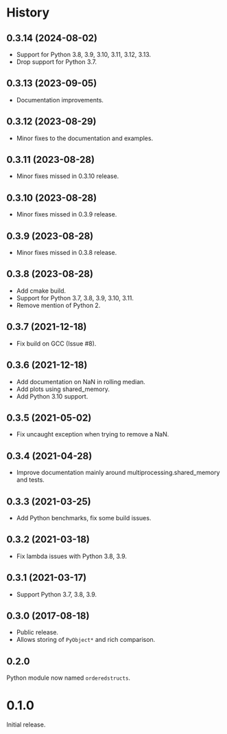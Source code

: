 # History

## 0.3.14 (2024-08-02)

* Support for Python 3.8, 3.9, 3.10, 3.11, 3.12, 3.13.
* Drop support for Python 3.7.

## 0.3.13 (2023-09-05)

* Documentation improvements.

## 0.3.12 (2023-08-29)

* Minor fixes to the documentation and examples.

## 0.3.11 (2023-08-28)

* Minor fixes missed in 0.3.10 release.

## 0.3.10 (2023-08-28)

* Minor fixes missed in 0.3.9 release.

## 0.3.9 (2023-08-28)

* Minor fixes missed in 0.3.8 release.

## 0.3.8 (2023-08-28)

* Add cmake build.
* Support for Python 3.7, 3.8, 3.9, 3.10, 3.11.
* Remove mention of Python 2.

## 0.3.7 (2021-12-18)

* Fix build on GCC (Issue #8).

## 0.3.6 (2021-12-18)

* Add documentation on NaN in rolling median.
* Add plots using shared_memory.
* Add Python 3.10 support.

## 0.3.5 (2021-05-02)

* Fix uncaught exception when trying to remove a NaN.

## 0.3.4 (2021-04-28)

* Improve documentation mainly around multiprocessing.shared_memory and tests.

## 0.3.3 (2021-03-25)

* Add Python benchmarks, fix some build issues.

## 0.3.2 (2021-03-18)

* Fix lambda issues with Python 3.8, 3.9.

## 0.3.1 (2021-03-17)

* Support Python 3.7, 3.8, 3.9.

## 0.3.0 (2017-08-18)

* Public release.
* Allows storing of ``PyObject*`` and rich comparison.

## 0.2.0

Python module now named ``orderedstructs``.

# 0.1.0

Initial release.

